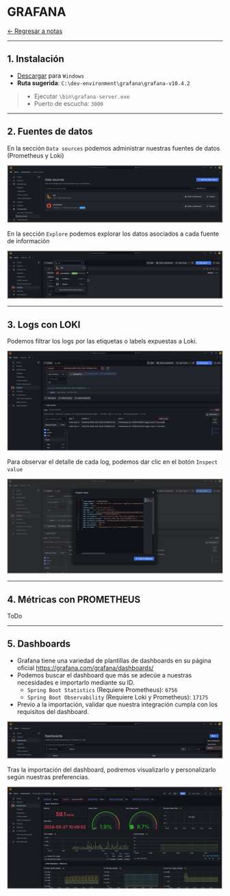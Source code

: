 # GRAFANA

[← Regresar a notas](../../README.md) <br>

----

## 1. Instalación
- [Descargar](https://grafana.com/grafana/download?platform=windows) para `Windows`
- **Ruta sugerida**: `C:\dev-environment\grafana\grafana-v10.4.2`

> - Ejecutar `\bin\grafana-server.exe`
> - Puerto de escucha: `3000`

---

## 2. Fuentes de datos
En la sección `Data sources` podemos administrar nuestras fuentes de datos (Prometheus y Loki)

![Fuentes de datos](./resources/add-data-source.jpg)

En la sección `Explore` podemos explorar los datos asociados a cada fuente de información

![Fuentes de datos](./resources/explore.jpg)

---

## 3. Logs con LOKI
Podemos filtrar los logs por las etiquetas o labels expuestas a Loki.

![Filtro de logs](./resources/loki-logs.jpg)

Para observar el detalle de cada log, podemos dar clic en el botón `Inspect value`

![Detalle del log](./resources/loki-logs-detail.jpg)

---

## 4. Métricas con PROMETHEUS
ToDo

---

## 5. Dashboards
- Grafana tiene una variedad de plantillas de dashboards en su página oficial https://grafana.com/grafana/dashboards/
- Podemos buscar el dashboard que más se adecúe a nuestras necesidades e importarlo mediante su ID.
  - `Spring Boot Statistics` (Requiere Prometheus): `6756` 
  - `Spring Boot Observability` (Requiere Loki y Prometheus): `17175`
- Previo a la importación, validar que nuestra integración cumpla con los requisitos del dashboard.

![Importación del dashboard](./resources/dashboard-import.jpg)

Tras la importación del dashboard, podremos visualizarlo y personalizarlo según nuestras preferencias.

![Importación del dashboard](./resources/dashboard-spring-boot-stastics.jpg)
